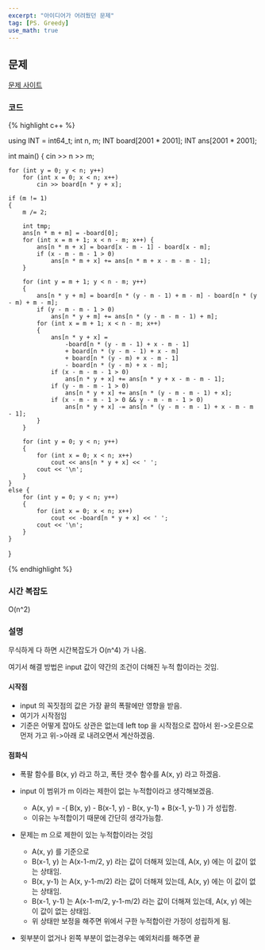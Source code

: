 ```yaml
---
excerpt: "아이디어가 어려웠던 문제"
tag: [PS. Greedy]
use_math: true
---
```

## 문제

[문제 사이트](https://www.acmicpc.net/problem/20543)

### 코드

{% highlight c++ %}

using INT = int64_t;
int n, m;
INT board[2001 * 2001];
INT ans[2001 * 2001];

int main()
{
	cin >> n >> m;

	for (int y = 0; y < n; y++)
		for (int x = 0; x < n; x++)
			cin >> board[n * y + x];
	
	if (m != 1)
	{
		m /= 2;
	
		int tmp;
		ans[n * m + m] = -board[0];
		for (int x = m + 1; x < n - m; x++) {
			ans[n * m + x] = board[x - m - 1] - board[x - m];
			if (x - m - m - 1 > 0)
				ans[n * m + x] += ans[n * m + x - m - m - 1];
		}
	
		for (int y = m + 1; y < n - m; y++)
		{
			ans[n * y + m] = board[n * (y - m - 1) + m - m] - board[n * (y - m) + m - m];
			if (y - m - m - 1 > 0)
				ans[n * y + m] += ans[n * (y - m - m - 1) + m];
			for (int x = m + 1; x < n - m; x++)
			{
				ans[n * y + x] =
					-board[n * (y - m - 1) + x - m - 1]
					+ board[n * (y - m - 1) + x - m]
					+ board[n * (y - m) + x - m - 1]
					- board[n * (y - m) + x - m];
				if (x - m - m - 1 > 0)
					ans[n * y + x] += ans[n * y + x - m - m - 1];
				if (y - m - m - 1 > 0)
					ans[n * y + x] += ans[n * (y - m - m - 1) + x];
				if (x - m - m - 1 > 0 && y - m - m - 1 > 0)
					ans[n * y + x] -= ans[n * (y - m - m - 1) + x - m - m - 1];
			}
		}
	
		for (int y = 0; y < n; y++)
		{
			for (int x = 0; x < n; x++)
				cout << ans[n * y + x] << ' ';
			cout << '\n';
		}
	}
	else {
		for (int y = 0; y < n; y++)
		{
			for (int x = 0; x < n; x++)
				cout << -board[n * y + x] << ' ';
			cout << '\n';
		}
	}
}

{% endhighlight %}

### 시간 복잡도

O(n^2)

### 설명 <br/>

무식하게 다 하면 시간복잡도가 O(n^4) 가 나옴.

여기서 해결 방법은 input 값이 약간의 조건이 더해진 누적 합이라는 것임.

#### 시작점

+ input 의 꼭짓점의 값은 가장 끝의 폭팔에만 영향을 받음.
+ 여기가 시작점임
+ 기준은 어떻게 잡아도 상관은 없는데 left top 을 시작점으로 잡아서 왼->오른으로 먼저 가고 위->아래 로 내려오면서 계산하겠음. 

#### 점화식

+ 폭팔 함수를 B(x, y) 라고 하고, 폭탄 갯수 함수를 A(x, y) 라고 하겠음.
+ input 이 범위가 m 이라는 제한이 없는 누적합이라고 생각해보겠음.
	+ A(x, y) = -( B(x, y) - B(x-1, y) - B(x, y-1) + B(x-1, y-1) ) 가 성립함.
	+ 이유는 누적합이기 때문에 간단히 생각가능함.

+ 문제는 m 으로 제한이 있는 누적합이라는 것임
	+ A(x, y) 를 기준으로
	+ B(x-1, y) 는 A(x-1-m/2, y) 라는 값이 더해져 있는데, A(x, y) 에는 이 값이 없는 상태임.
	+ B(x, y-1) 는 A(x, y-1-m/2) 라는 값이 더해져 있는데, A(x, y) 에는 이 값이 없는 상태임.
	+ B(x-1, y-1) 는 A(x-1-m/2, y-1-m/2) 라는 값이 더해져 있는데, A(x, y) 에는 이 값이 없는 상태임.
	+ 위 상태만 보정을 해주면 위에서 구한 누적합이란 가정이 성립하게 됨.

+ 윗부분이 없거나 왼쪽 부분이 없는경우는 예외처리를 해주면 끝
